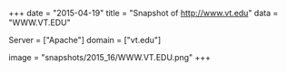 
+++
date = "2015-04-19"
title = "Snapshot of http://www.vt.edu"
data = "WWW.VT.EDU"

Server = ["Apache"]
domain = ["vt.edu"]

  image = "snapshots/2015_16/WWW.VT.EDU.png"
+++
#
